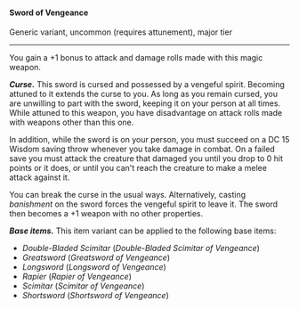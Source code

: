 #### Sword of Vengeance

Generic variant, uncommon (requires attunement), major tier

---

You gain a +1 bonus to attack and damage rolls made with this magic weapon.

***Curse.*** This sword is cursed and possessed by a vengeful spirit. Becoming attuned to it extends the curse to you. As long as you remain cursed, you are unwilling to part with the sword, keeping it on your person at all times. While attuned to this weapon, you have disadvantage on attack rolls made with weapons other than this one.

In addition, while the sword is on your person, you must succeed on a DC 15 Wisdom saving throw whenever you take damage in combat. On a failed save you must attack the creature that damaged you until you drop to 0 hit points or it does, or until you can't reach the creature to make a melee attack against it.

You can break the curse in the usual ways. Alternatively, casting *banishment* on the sword forces the vengeful spirit to leave it. The sword then becomes a +1 weapon with no other properties.

***Base items.*** This item variant can be applied to the following base items:

- *Double-Bladed Scimitar* (*Double-Bladed Scimitar of Vengeance*)
- *Greatsword* (*Greatsword of Vengeance*)
- *Longsword* (*Longsword of Vengeance*)
- *Rapier* (*Rapier of Vengeance*)
- *Scimitar* (*Scimitar of Vengeance*)
- *Shortsword* (*Shortsword of Vengeance*)



